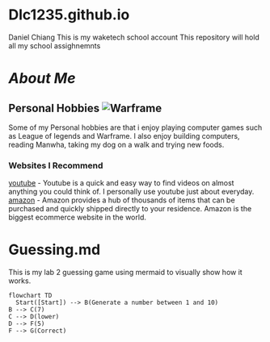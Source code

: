 # Dlc1235.github.io 
Daniel Chiang
This is my waketech school account
This repository will hold all my school assighnemnts

# _About Me_
## **Personal Hobbies** ![Warframe](https://encrypted-tbn0.gstatic.com/images?q=tbn:ANd9GcR7LfSTWT3dxgLDjf4MA15bgnTQfMxI02Ysxg&s)
Some of my Personal hobbies are that i enjoy playing computer games such as League of legends and Warframe.
I also enjoy building computers, reading Manwha, taking my dog on a walk and trying new foods.



### **Websites I Recommend**
[youtube](www.youtube.com) - Youtube is a quick and easy way to find videos on almost anything you could think of. I personally use youtube just about everyday.
 [amazon](www.amazon.com) - Amazon provides a hub of thousands of items that can be purchased and quickly shipped directly to your residence. Amazon is the biggest ecommerce website in the world.


# **Guessing.md**
This is my lab 2 guessing game using mermaid to visually show how it works.
```mermaid
flowchart TD
  Start([Start]) --> B(Generate a number between 1 and 10)
B --> C(7)
C --> D(lower)
D --> F(5)
F --> G(Correct)
```
